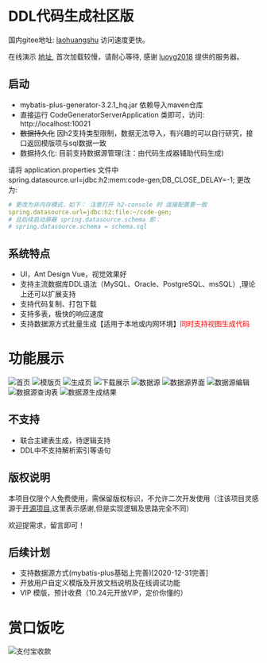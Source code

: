 # DDL代码生成社区版

国内gitee地址: [laohuangshu](https://gitee.com/laohuangshu/code-generator-parent) 访问速度更快。

在线演示 [地址](http://123.56.225.223:10021/), 首次加载较慢，请耐心等待, 感谢 [luoyg2018](https://github.com/luoyg2018) 提供的服务器。

## 启动

- mybatis-plus-generator-3.2.1_hq.jar 依赖导入maven仓库
- 直接运行 CodeGeneratorServerApplication 类即可，访问: http://localhost:10021
- <del>数据持久化</del> 因h2支持类型限制，数据无法导入，有兴趣的可以自行研究，接口返回模版项与sql数据一致
- 数据持久化: 目前支持数据源管理(注：由代码生成器辅助代码生成)

请将 application.properties 文件中 spring.datasource.url=jdbc:h2:mem:code-gen;DB_CLOSE_DELAY=-1; 更改为:
```yaml
# 更改为非内存模式，如下： 注意打开 h2-console 时 连接配置要一致
spring.datasource.url=jdbc:h2:file:~/code-gen;
# 且后续启动屏蔽 spring.datasource.schema 即：
# spring.datasource.schema = schema.sql
```

## 系统特点

- UI，Ant Design Vue，视觉效果好  
- 支持主流数据库DDL语法（MySQL、Oracle、PostgreSQL、msSQL）,理论上还可以扩展支持
- 支持代码复制、打包下载
- 支持多表，极快的响应速度
- 支持数据源方式批量生成【适用于本地或内网环境】<font color=red>同时支持视图生成代码</font>

# 功能展示

![首页](assert/index.png)
![模版页](assert/tpl.png)
![生成页](assert/code_gen.png)
![下载展示](assert/download.png)
![数据源](assert/data_source.png)
![数据源界面](assert/data_source_main.png)
![数据源编辑](assert/data_source_edit.png)
![数据源查询表](assert/data_source_tables.png)
![数据源生成结果](assert/data_source_gen_res.png)
## 不支持

- 联合主建表生成，待逻辑支持
- DDL中不支持解析索引等语句

## 版权说明

本项目仅限个人免费使用，需保留版权标识，不允许二次开发使用（注该项目灵感源于[开源项目](http://java.bejson.com/generator),这里表示感谢,但是实现逻辑及思路完全不同）

欢迎提需求，留言即可！

## 后续计划

- 支持数据源方式(mybatis-plus基础上完善)[2020-12-31完善]
- 开放用户自定义模版及开放文档说明及在线调试功能
- VIP 模版，预计收费（10.24元开放VIP，定价你懂的）

# 赏口饭吃
![支付宝收款](assert/alipay)
